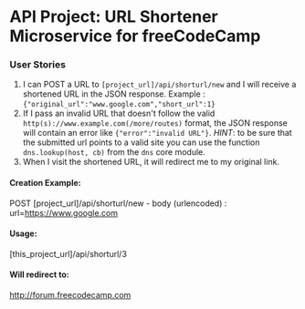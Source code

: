 # API Project: URL Shortener Microservice for freeCodeCamp

### User Stories

1. I can POST a URL to `[project_url]/api/shorturl/new` and I will receive a shortened URL in the JSON response. Example : `{"original_url":"www.google.com","short_url":1}`
2. If I pass an invalid URL that doesn't follow the valid `http(s)://www.example.com(/more/routes)` format, the JSON response will contain an error like `{"error":"invalid URL"}`. _HINT_: to be sure that the submitted url points to a valid site you can use the function `dns.lookup(host, cb)` from the `dns` core module.
3. When I visit the shortened URL, it will redirect me to my original link.

#### Creation Example:

POST [project_url]/api/shorturl/new - body (urlencoded) : url=https://www.google.com

#### Usage:

[this_project_url]/api/shorturl/3

#### Will redirect to:

http://forum.freecodecamp.com
